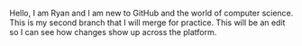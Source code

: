 Hello, I am Ryan and I am new to GitHub and the world of computer science. 
This is my second branch that I will merge for practice.
This will be an edit so I can see how changes show up across the platform. 
